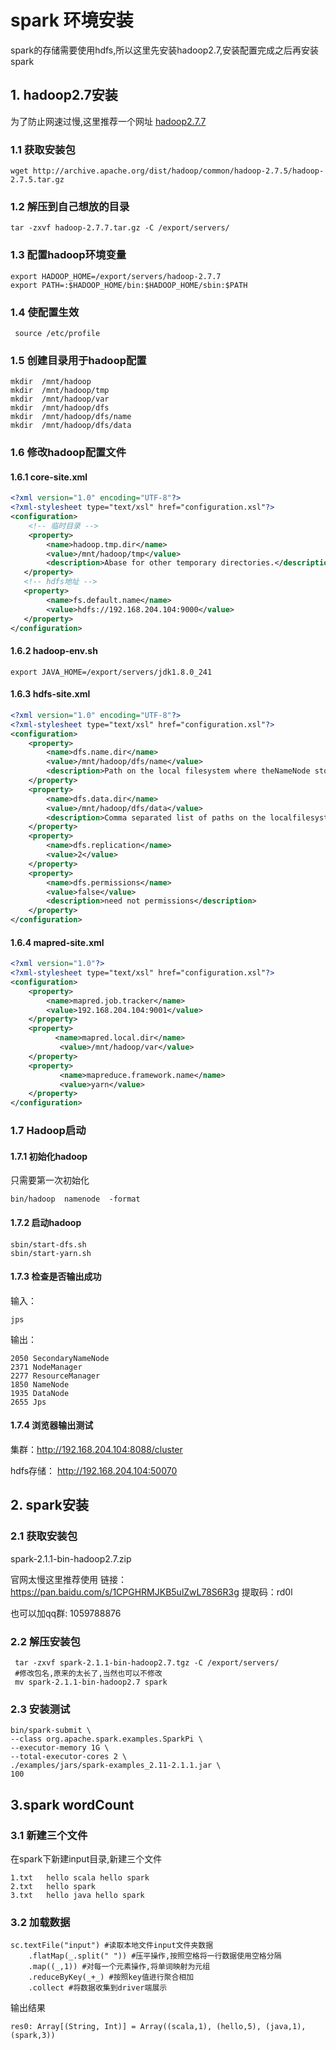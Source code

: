 # spark 环境安装

spark的存储需要使用hdfs,所以这里先安装hadoop2.7,安装配置完成之后再安装spark

## 1. hadoop2.7安装

为了防止网速过慢,这里推荐一个网址 [hadoop2.7.7](http://mirror.bit.edu.cn/apache/hadoop/common/hadoop-2.7.7/hadoop-2.7.7.tar.gz)

### 1.1 获取安装包

````shell
wget http://archive.apache.org/dist/hadoop/common/hadoop-2.7.5/hadoop-2.7.5.tar.gz
````

### 1.2  解压到自己想放的目录

```shell
tar -zxvf hadoop-2.7.7.tar.gz -C /export/servers/
```

### 1.3 配置hadoop环境变量

```shell
export HADOOP_HOME=/export/servers/hadoop-2.7.7
export PATH=:$HADOOP_HOME/bin:$HADOOP_HOME/sbin:$PATH
```

### 1.4 使配置生效

```shell
 source /etc/profile
```

### 1.5 创建目录用于hadoop配置

```shell
mkdir  /mnt/hadoop  
mkdir  /mnt/hadoop/tmp  
mkdir  /mnt/hadoop/var  
mkdir  /mnt/hadoop/dfs  
mkdir  /mnt/hadoop/dfs/name  
mkdir  /mnt/hadoop/dfs/data
```

### 1.6 修改hadoop配置文件

#### 1.6.1  core-site.xml 

```xml
<?xml version="1.0" encoding="UTF-8"?>
<?xml-stylesheet type="text/xsl" href="configuration.xsl"?>
<configuration>
	<!-- 临时目录 -->
	<property>
        <name>hadoop.tmp.dir</name>
        <value>/mnt/hadoop/tmp</value>
        <description>Abase for other temporary directories.</description>
   </property>
   <!-- hdfs地址 -->
   <property>
        <name>fs.default.name</name>
        <value>hdfs://192.168.204.104:9000</value>
   </property>
</configuration>
```

#### 1.6.2  hadoop-env.sh

```shell
export JAVA_HOME=/export/servers/jdk1.8.0_241
```

#### 1.6.3  hdfs-site.xml

```xml
<?xml version="1.0" encoding="UTF-8"?>
<?xml-stylesheet type="text/xsl" href="configuration.xsl"?>
<configuration>
	<property>
		<name>dfs.name.dir</name>
		<value>/mnt/hadoop/dfs/name</value>
		<description>Path on the local filesystem where theNameNode stores the namespace and transactions logs persistently.</description>
	</property>
	<property>
		<name>dfs.data.dir</name>
		<value>/mnt/hadoop/dfs/data</value>
		<description>Comma separated list of paths on the localfilesystem of a DataNode where it should store its blocks.</description>
	</property>
	<property>
		<name>dfs.replication</name>
		<value>2</value>
	</property>
	<property>
		<name>dfs.permissions</name>
		<value>false</value>
		<description>need not permissions</description>
	</property>
</configuration>
```

#### 1.6.4  mapred-site.xml

```xml
<?xml version="1.0"?>
<?xml-stylesheet type="text/xsl" href="configuration.xsl"?>
<configuration>
	<property>
		<name>mapred.job.tracker</name>
		<value>192.168.204.104:9001</value>
	</property>
	<property>
		  <name>mapred.local.dir</name>
		   <value>/mnt/hadoop/var</value>
	</property>
	<property>
		   <name>mapreduce.framework.name</name>
		   <value>yarn</value>
	</property>
</configuration>
```

### 1.7 Hadoop启动

#### 1.7.1 初始化hadoop

只需要第一次初始化

```shell
bin/hadoop  namenode  -format
```

#### 1.7.2 启动hadoop

```shell
sbin/start-dfs.sh 
sbin/start-yarn.sh 
```

#### 1.7.3 检查是否输出成功

输入：

```shell
jps
```

输出：

```log
2050 SecondaryNameNode
2371 NodeManager
2277 ResourceManager
1850 NameNode
1935 DataNode
2655 Jps
```

#### 1.7.4 浏览器输出测试

集群：http://192.168.204.104:8088/cluster

hdfs存储： http://192.168.204.104:50070

## 2. spark安装

### 2.1 获取安装包

spark-2.1.1-bin-hadoop2.7.zip

官网太慢这里推荐使用 链接：https://pan.baidu.com/s/1CPGHRMJKB5ulZwL78S6R3g 提取码：rd0l 

也可以加qq群: 1059788876

### 2.2 解压安装包

```shell
 tar -zxvf spark-2.1.1-bin-hadoop2.7.tgz -C /export/servers/
 #修改包名,原来的太长了,当然也可以不修改
 mv spark-2.1.1-bin-hadoop2.7 spark
```

### 2.3 安装测试

```shell
bin/spark-submit \
--class org.apache.spark.examples.SparkPi \
--executor-memory 1G \
--total-executor-cores 2 \
./examples/jars/spark-examples_2.11-2.1.1.jar \
100
```

## 3.spark wordCount

### 3.1 新建三个文件

在spark下新建input目录,新建三个文件

```shell
1.txt 	hello scala hello spark
2.txt	hello spark
3.txt	hello java hello spark
```

### 3.2  加载数据

```shell
sc.textFile("input") #读取本地文件input文件夹数据
	.flatMap(_.split(" ")) #压平操作,按照空格将一行数据使用空格分隔
	.map((_,1)) #对每一个元素操作,将单词映射为元组
	.reduceByKey(_+_) #按照key值进行聚合相加
	.collect #将数据收集到driver端展示
```

输出结果

```shell
res0: Array[(String, Int)] = Array((scala,1), (hello,5), (java,1), (spark,3))
```



